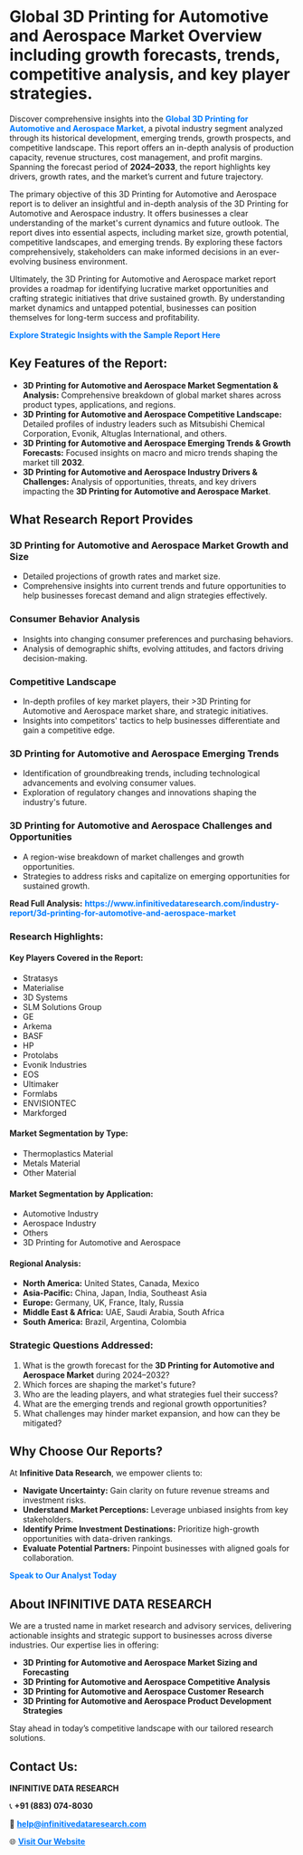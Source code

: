 <h1>Global 3D Printing for Automotive and Aerospace Market Overview including growth forecasts, trends, competitive analysis, and key player strategies.</h1>
<p>
Discover comprehensive insights into the 
<a href="https://www.infinitivedataresearch.com/industry-report/3d-printing-for-automotive-and-aerospace-market" rel="dofollow" style="color: #007BFF; text-decoration: none;"><strong>Global 3D Printing for Automotive and Aerospace Market</strong></a>, a pivotal industry segment analyzed through its historical development, emerging trends, growth prospects, and competitive landscape. This report offers an in-depth analysis of production capacity, revenue structures, cost management, and profit margins. Spanning the forecast period of <strong>2024–2033</strong>, the report highlights key drivers, growth rates, and the market’s current and future trajectory.
</p>
<p>
The primary objective of this 3D Printing for Automotive and Aerospace report is to deliver an insightful and in-depth analysis of the 3D Printing for Automotive and Aerospace industry. It offers businesses a clear understanding of the market's current dynamics and future outlook. The report dives into essential aspects, including market size, growth potential, competitive landscapes, and emerging trends. By exploring these factors comprehensively, stakeholders can make informed decisions in an ever-evolving business environment.
</p>
<p>
Ultimately, the 3D Printing for Automotive and Aerospace market report provides a roadmap for identifying lucrative market opportunities and crafting strategic initiatives that drive sustained growth. By understanding market dynamics and untapped potential, businesses can position themselves for long-term success and profitability.
</p>
<p>
<a href="https://www.infinitivedataresearch.com/request-sample/reportId=111450" style="color: #007BFF; text-decoration: none;"><strong>Explore Strategic Insights with the Sample Report Here</strong></a>
</p>

<h2>Key Features of the Report:</h2>
<ul>
<li><strong>3D Printing for Automotive and Aerospace Market Segmentation & Analysis:</strong> Comprehensive breakdown of global market shares across product types, applications, and regions.</li>
<li><strong>3D Printing for Automotive and Aerospace Competitive Landscape:</strong> Detailed profiles of industry leaders such as Mitsubishi Chemical Corporation, Evonik, Altuglas International, and others.</li>
<li><strong>3D Printing for Automotive and Aerospace Emerging Trends & Growth Forecasts:</strong> Focused insights on macro and micro trends shaping the market till <strong>2032</strong>.</li>
<li><strong>3D Printing for Automotive and Aerospace Industry Drivers & Challenges:</strong> Analysis of opportunities, threats, and key drivers impacting the <strong>3D Printing for Automotive and Aerospace Market</strong>.</li>
</ul>

<h2>What Research Report Provides</h2>
<h3>3D Printing for Automotive and Aerospace Market Growth and Size</h3>
<ul>
<li>Detailed projections of growth rates and market size.</li>
<li>Comprehensive insights into current trends and future opportunities to help businesses forecast demand and align strategies effectively.</li>
</ul>

<h3>Consumer Behavior Analysis</h3>
<ul>
<li>Insights into changing consumer preferences and purchasing behaviors.</li>
<li>Analysis of demographic shifts, evolving attitudes, and factors driving decision-making.</li>
</ul>

<h3>Competitive Landscape</h3>
<ul>
<li>In-depth profiles of key market players, their >3D Printing for Automotive and Aerospace market share, and strategic initiatives.</li>
<li>Insights into competitors' tactics to help businesses differentiate and gain a competitive edge.</li>
</ul>

<h3>3D Printing for Automotive and Aerospace Emerging Trends</h3>
<ul>
<li>Identification of groundbreaking trends, including technological advancements and evolving consumer values.</li>
<li>Exploration of regulatory changes and innovations shaping the industry's future.</li>
</ul>

<h3>3D Printing for Automotive and Aerospace Challenges and Opportunities</h3>
<ul>
<li>A region-wise breakdown of market challenges and growth opportunities.</li>
<li>Strategies to address risks and capitalize on emerging opportunities for sustained growth.</li>
</ul>
<p><strong>Read Full Analysis:</strong> <a href="https://www.infinitivedataresearch.com/industry-report/3d-printing-for-automotive-and-aerospace-market" rel="dofollow" style="color: #007BFF; text-decoration: none;"><strong>https://www.infinitivedataresearch.com/industry-report/3d-printing-for-automotive-and-aerospace-market</strong></a></p>
<h3>Research Highlights:</h3>
<h4>Key Players Covered in the Report:</h4>
<ul><li>Stratasys</li><li>Materialise</li><li>3D Systems</li><li>SLM Solutions Group</li><li>GE</li><li>Arkema</li><li>BASF</li><li>HP</li><li>Protolabs</li><li>Evonik Industries</li><li>EOS</li><li>Ultimaker</li><li>Formlabs</li><li>ENVISIONTEC</li><li>Markforged</li></ul>
<h4>Market Segmentation by Type:</h4>
<ul><li>Thermoplastics Material</li><li>Metals Material</li><li>Other Material</li></ul>
<h4>Market Segmentation by Application:</h4>
<ul><li>Automotive Industry</li><li>Aerospace Industry</li><li>Others</li><li>3D Printing for Automotive and Aerospace</li></ul>

<h4>Regional Analysis:</h4>
<ul>
<li><strong>North America:</strong> United States, Canada, Mexico</li>
<li><strong>Asia-Pacific:</strong> China, Japan, India, Southeast Asia</li>
<li><strong>Europe:</strong> Germany, UK, France, Italy, Russia</li>
<li><strong>Middle East & Africa:</strong> UAE, Saudi Arabia, South Africa</li>
<li><strong>South America:</strong> Brazil, Argentina, Colombia</li>
</ul>

<h3>Strategic Questions Addressed:</h3>
<ol>
<li>What is the growth forecast for the <strong>3D Printing for Automotive and Aerospace Market</strong> during 2024–2032?</li>
<li>Which forces are shaping the market's future?</li>
<li>Who are the leading players, and what strategies fuel their success?</li>
<li>What are the emerging trends and regional growth opportunities?</li>
<li>What challenges may hinder market expansion, and how can they be mitigated?</li>
</ol>

<h2>Why Choose Our Reports?</h2>
<p>At <strong>Infinitive Data Research</strong>, we empower clients to:</p>
<ul>
<li><strong>Navigate Uncertainty:</strong> Gain clarity on future revenue streams and investment risks.</li>
<li><strong>Understand Market Perceptions:</strong> Leverage unbiased insights from key stakeholders.</li>
<li><strong>Identify Prime Investment Destinations:</strong> Prioritize high-growth opportunities with data-driven rankings.</li>
<li><strong>Evaluate Potential Partners:</strong> Pinpoint businesses with aligned goals for collaboration.</li>
</ul>
<p><a href="https://www.infinitivedataresearch.com/industry-report/3d-printing-for-automotive-and-aerospace-market" rel="dofollow" style="color: #007BFF; text-decoration: none;"><strong>Speak to Our Analyst Today</strong></a></p>

<h2>About INFINITIVE DATA RESEARCH</h2>
<p>We are a trusted name in market research and advisory services, delivering actionable insights and strategic support to businesses across diverse industries. Our expertise lies in offering:</p>
<ul>
<li><strong>3D Printing for Automotive and Aerospace Market Sizing and Forecasting</strong></li>
<li><strong>3D Printing for Automotive and Aerospace Competitive Analysis</strong></li>
<li><strong>3D Printing for Automotive and Aerospace Customer Research</strong></li>
<li><strong>3D Printing for Automotive and Aerospace Product Development Strategies</strong></li>
</ul>
<p>Stay ahead in today’s competitive landscape with our tailored research solutions.</p>

<h2>Contact Us:</h2>
<p><strong>INFINITIVE DATA RESEARCH</strong></p>
<p>📞 <strong>+91 (883) 074-8030</strong></p>
<p>📧 <strong><a href="mailto:help@infinitivedataresearch.com" style="color: #007BFF;">help@infinitivedataresearch.com</a></strong></p>
<p>🌐 <strong><a href="https://www.infinitivedataresearch.com" rel="dofollow" style="color: #007BFF;">Visit Our Website</a></strong></p>